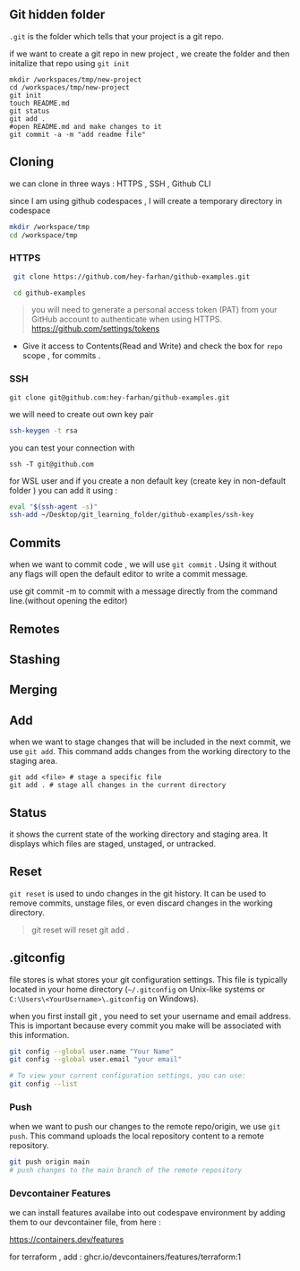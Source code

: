 ## Git hidden folder 

`.git` is the folder which tells that your project is a git repo.

if we want to create a git repo in new project , we create the folder and then initalize that repo using `git init`

``` 
mkdir /workspaces/tmp/new-project
cd /workspaces/tmp/new-project
git init 
touch README.md
git status 
git add .
#open README.md and make changes to it 
git commit -a -m "add readme file" 
```
 
## Cloning 

we can clone in three ways : HTTPS , SSH , Github CLI

since I am using github codespaces , I will create a temporary directory in codespace
```sh 
mkdir /workspace/tmp
cd /workspace/tmp
```

### HTTPS 

```sh
 git clone https://github.com/hey-farhan/github-examples.git

 cd github-examples
```
>you will need to generate a personal access token (PAT) from your GitHub account to authenticate when using HTTPS.
https://github.com/settings/tokens

 - Give it access to Contents(Read and Write) and check the box for `repo` scope , for commits .

### SSH
```ssh
git clone git@github.com:hey-farhan/github-examples.git
```


we will need to create out own key pair 
```sh
ssh-keygen -t rsa
```

you can test your connection with 
```
ssh -T git@github.com
```
for WSL user and if you create a non default key (create key in non-default folder )
you can add it using : 

```sh
eval "$(ssh-agent -s)"
ssh-add ~/Desktop/git_learning_folder/github-examples/ssh-key
```

## Commits 

when we want to commit code , we will use `git commit` . Using it without any flags will open the default editor to write a commit message.

use git commit -m <message> to commit with a message directly from the command line.(without opening the editor)




## Remotes 

## Stashing 

## Merging

## Add 

when we want to stage changes that will be included in the next commit, we use `git add`. This command adds changes from the working directory to the staging area.
```
git add <file> # stage a specific file
git add . # stage all changes in the current directory
```
## Status 
it shows the current state of the working directory and staging area. It displays which files are staged, unstaged, or untracked.



## Reset 

`git reset` is used to undo changes in the git history. It can be used to remove commits, unstage files, or even discard changes in the working directory.

>git reset will reset git add .

## .gitconfig 
file stores is what stores your git configuration settings. This file is typically located in your home directory (`~/.gitconfig` on Unix-like systems or `C:\Users\<YourUsername>\.gitconfig` on Windows).


when you first install git , you need to set your username and email address. This is important because every commit you make will be associated with this information.

```sh
git config --global user.name "Your Name"
git config --global user.email "your email"

# To view your current configuration settings, you can use:  
git config --list
```
### Push
when we want to push our changes to the remote repo/origin, we use `git push`. This command uploads the local repository content to a remote repository.

```sh
git push origin main
# push changes to the main branch of the remote repository
```

### Devcontainer Features


we can install features availabe  into out codespave environment by adding them to our devcontainer file, from here : 

https://containers.dev/features


for terraform , add : 
ghcr.io/devcontainers/features/terraform:1